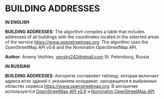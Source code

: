 # BUILDING ADDRESSES

**IN ENGLISH**

**BUILDING ADDRESSES**: The algorithm compiles a table that includes
addresses of all buildings with the coordinates located in the selected areas of the service https://www.openstreetmap.org.
The algorithm uses the OpenStreetMap API v0.6 and the Nominatim OpenStreetMap API.

**Author**: Arseny Vezhlev, vensky242@gmail.com
St. Petersburg, Russia

**IN RUSSIAN**

**BUILDING ADDRESSES**: Алгоритм составляет таблицу, которая включает
адреса всех зданий с указанием координат, находящихся в выбранных областях
сервиса https://www.openstreetmap.org.
В алгоритме используются [OpenStreetMap API v0.6](https://wiki.openstreetmap.org/wiki/RU:API_v0.6) и [Nominatim OpenStreetMap API](https://nominatim.org/release-docs/develop/api/Overview/).
